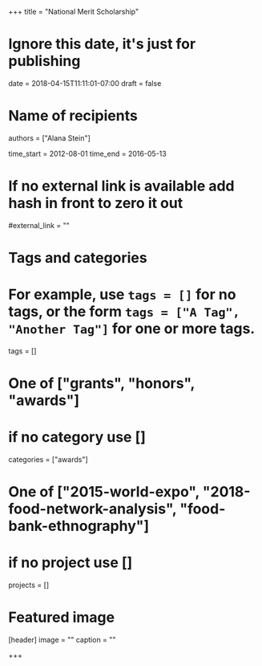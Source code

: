 +++
title = "National Merit Scholarship"
# Ignore this date, it's just for publishing
date = 2018-04-15T11:11:01-07:00
draft = false

# Name of recipients
authors = ["Alana Stein"]

time_start = 2012-08-01
time_end = 2016-05-13


# If no external link is available add  hash in front to zero it out
#external_link = ""

# Tags and categories
# For example, use `tags = []` for no tags, or the form `tags = ["A Tag", "Another Tag"]` for one or more tags.
tags = []

# One of ["grants", "honors", "awards"]
# if no category use []
categories = ["awards"]

# One of ["2015-world-expo", "2018-food-network-analysis", "food-bank-ethnography"]
# if no project use []
projects = []

# Featured image
[header]
image = ""
caption = ""

+++


